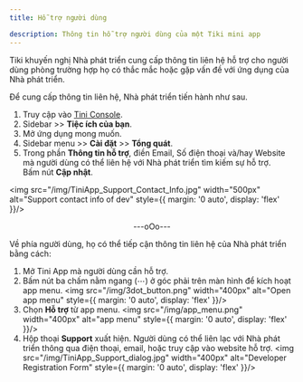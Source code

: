 ```yaml
---
title: Hỗ trợ người dùng

description: Thông tin hỗ trợ người dùng của một Tiki mini app
---
```


Tiki khuyến nghị Nhà phát triển cung cấp thông tin liên hệ hỗ trợ cho người dùng phòng trường hợp họ có thắc mắc hoặc gặp vấn đề với ứng dụng của Nhà phát triển.

Để cung cấp thông tin liên hệ, Nhà phát triển tiến hành như sau.

1. Truy cập vào [Tini Console](https://developer.tiki.vn/apps).
2. Sidebar >> **Tiệc ích của bạn**.
3. Mở ứng dụng mong muốn.
4. Sidebar menu >> **Cài đặt** >> **Tổng quát**.
5. Trong phần **Thông tin hỗ trợ**, điền Email, Số điện thoại và/hay Website mà người dùng có thể liên hệ với Nhà phát triển tìm kiếm sự hỗ trợ.  
Bấm nút **Cập nhật**.

<img src="/img/TiniApp_Support_Contact_Info.jpg" width="500px" alt="Support contact info of dev" style={{ margin: '0 auto', display: 'flex' }}/>

<div align="center"> ---oOo--- </div>

Về phía người dùng, họ có thể tiếp cận thông tin liên hệ của Nhà phát triển bằng cách:

1. Mở Tini App mà người dùng cần hỗ trợ.
2. Bấm nút ba chấm nằm ngang (⋯) ở góc phải trên màn hình để kích hoạt app menu.
   <img src="/img/3dot_button.png" width="400px" alt="Open app menu" style={{ margin: '0 auto', display: 'flex' }}/>
3. Chọn **Hỗ trợ** từ app menu.
   <img src="/img/app_menu.png" width="400px" alt="app menu" style={{ margin: '0 auto', display: 'flex' }}/>
4. Hộp thoại **Support** xuất hiện. Người dùng có thể liên lạc với Nhà phát triển thông qua điện thoại, email, hoặc truy cập vào website hỗ trợ.
   <img src="/img/TiniApp_Support_dialog.jpg" width="400px" alt="Developer Registration Form" style={{ margin: '0 auto', display: 'flex' }}/>
